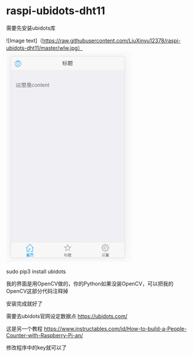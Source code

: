 # raspi-ubidots-dht11

需要先安装ubidots库

![Image text]（https://raw.githubusercontent.com/LiuXinyu12378/raspi-ubidots-dht11/master/wlw.jpg）
![Image text](https://raw.githubusercontent.com/hongmaju/light7Local/master/img/productShow/20170518152848.png)
 
 sudo pip3 install ubidots
 
 我的界面是用OpenCV做的，你的Python如果没装OpenCV，可以把我的OpenCV这部分代码注释掉
 
 安装完成就好了
 
 需要去ubidots官网设定数据点  https://ubidots.com/
 
 
这是另一个教程 https://www.instructables.com/id/How-to-build-a-People-Counter-with-Raspberry-Pi-an/
 
 修改程序中的key就可以了
